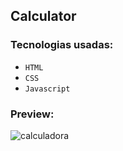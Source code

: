 ## Calculator

### Tecnologias usadas:
- `HTML`
- `CSS`
- `Javascript`
### Preview:
<p>
  <img src="https://i.imgur.com/8eMtdFH.png" alt="calculadora"/>
</p>
